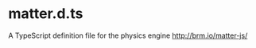 matter.d.ts
===========

A TypeScript definition file for the physics engine http://brm.io/matter-js/
